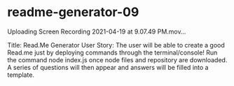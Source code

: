 # readme-generator-09

Uploading Screen Recording 2021-04-19 at 9.07.49 PM.mov…

Title: Read.Me Generator
User Story: The user will be able to create a good Read.me just by deploying commands through the terminal/console! Run the command node index.js once node files and repository are downloaded. A series of questions will then appear and answers will be filled into a template.
